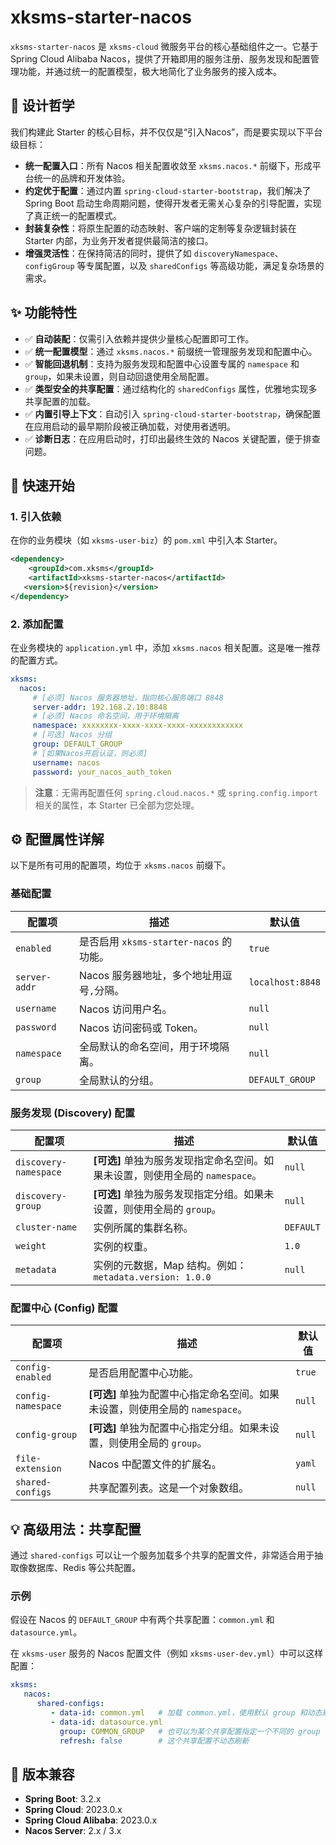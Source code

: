 # xksms-starter-nacos

`xksms-starter-nacos` 是 `xksms-cloud` 微服务平台的核心基础组件之一。它基于 Spring Cloud Alibaba Nacos，提供了开箱即用的服务注册、服务发现和配置管理功能，并通过统一的配置模型，极大地简化了业务服务的接入成本。

## 🧠 设计哲学

我们构建此 Starter 的核心目标，并不仅仅是“引入Nacos”，而是要实现以下平台级目标：

- **统一配置入口**：所有 Nacos 相关配置收敛至 `xksms.nacos.*` 前缀下，形成平台统一的品牌和开发体验。
- **约定优于配置**：通过内置 `spring-cloud-starter-bootstrap`，我们解决了 Spring Boot 启动生命周期问题，使得开发者无需关心复杂的引导配置，实现了真正统一的配置模式。
- **封装复杂性**：将原生配置的动态映射、客户端的定制等复杂逻辑封装在 Starter 内部，为业务开发者提供最简洁的接口。
- **增强灵活性**：在保持简洁的同时，提供了如 `discoveryNamespace`、`configGroup` 等专属配置，以及 `sharedConfigs` 等高级功能，满足复杂场景的需求。

## ✨ 功能特性

- ✅ **自动装配**：仅需引入依赖并提供少量核心配置即可工作。
- ✅ **统一配置模型**：通过 `xksms.nacos.*` 前缀统一管理服务发现和配置中心。
- ✅ **智能回退机制**：支持为服务发现和配置中心设置专属的 `namespace` 和 `group`，如果未设置，则自动回退使用全局配置。
- ✅ **类型安全的共享配置**：通过结构化的 `sharedConfigs` 属性，优雅地实现多共享配置的加载。
- ✅ **内置引导上下文**：自动引入 `spring-cloud-starter-bootstrap`，确保配置在应用启动的最早期阶段被正确加载，对使用者透明。
- ✅ **诊断日志**：在应用启动时，打印出最终生效的 Nacos 关键配置，便于排查问题。

## 🚀 快速开始

### 1. 引入依赖

在你的业务模块（如 `xksms-user-biz`）的 `pom.xml` 中引入本 Starter。
```xml
<dependency>
    <groupId>com.xksms</groupId>
    <artifactId>xksms-starter-nacos</artifactId>
   <version>${revision}</version>
</dependency>
````

### 2\. 添加配置

在业务模块的 `application.yml` 中，添加 `xksms.nacos` 相关配置。这是唯一推荐的配置方式。

```yaml
xksms:
  nacos:
     # [必须] Nacos 服务器地址，指向核心服务端口 8848
     server-addr: 192.168.2.10:8848
     # [必须] Nacos 命名空间，用于环境隔离
     namespace: xxxxxxxx-xxxx-xxxx-xxxx-xxxxxxxxxxxx
     # [可选] Nacos 分组
     group: DEFAULT_GROUP
     # [如果Nacos开启认证，则必须]
     username: nacos
     password: your_nacos_auth_token
```

> **注意**：无需再配置任何 `spring.cloud.nacos.*` 或 `spring.config.import` 相关的属性，本 Starter 已全部为您处理。

## ⚙️ 配置属性详解

以下是所有可用的配置项，均位于 `xksms.nacos` 前缀下。

### 基础配置

| 配置项           | 描述                              | 默认值              |
|---------------|---------------------------------|------------------|
| `enabled`     | 是否启用 `xksms-starter-nacos` 的功能。 | `true`           |
| `server-addr` | Nacos 服务器地址，多个地址用逗号`,`分隔。       | `localhost:8848` |
| `username`    | Nacos 访问用户名。                    | `null`           |
| `password`    | Nacos 访问密码或 Token。              | `null`           |
| `namespace`   | 全局默认的命名空间，用于环境隔离。               | `null`           |
| `group`       | 全局默认的分组。                        | `DEFAULT_GROUP`  |

### 服务发现 (Discovery) 配置

| 配置项                   | 描述                                               | 默认值       |
|-----------------------|--------------------------------------------------|-----------|
| `discovery-namespace` | **[可选]** 单独为服务发现指定命名空间。如果未设置，则使用全局的 `namespace`。 | `null`    |
| `discovery-group`     | **[可选]** 单独为服务发现指定分组。如果未设置，则使用全局的 `group`。       | `null`    |
| `cluster-name`        | 实例所属的集群名称。                                       | `DEFAULT` |
| `weight`              | 实例的权重。                                           | `1.0`     |
| `metadata`            | 实例的元数据，Map 结构。例如：`metadata.version: 1.0.0`       | `null`    |

### 配置中心 (Config) 配置

| 配置项                | 描述                                               | 默认值    |
|--------------------|--------------------------------------------------|--------|
| `config-enabled`   | 是否启用配置中心功能。                                      | `true` |
| `config-namespace` | **[可选]** 单独为配置中心指定命名空间。如果未设置，则使用全局的 `namespace`。 | `null` |
| `config-group`     | **[可选]** 单独为配置中心指定分组。如果未设置，则使用全局的 `group`。       | `null` |
| `file-extension`   | Nacos 中配置文件的扩展名。                                 | `yaml` |
| `shared-configs`   | 共享配置列表。这是一个对象数组。                                 | `null` |

## 💡 高级用法：共享配置

通过 `shared-configs` 可以让一个服务加载多个共享的配置文件，非常适合用于抽取像数据库、Redis 等公共配置。

### 示例

假设在 Nacos 的 `DEFAULT_GROUP` 中有两个共享配置：`common.yml` 和 `datasource.yml`。

在 `xksms-user` 服务的 Nacos 配置文件（例如 `xksms-user-dev.yml`）中可以这样配置：

```yaml
xksms:
   nacos:
      shared-configs:
         - data-id: common.yml   # 加载 common.yml，使用默认 group 和动态刷新
         - data-id: datasource.yml
           group: COMMON_GROUP   # 也可以为某个共享配置指定一个不同的 group
           refresh: false        # 这个共享配置不动态刷新
```

## 📝 版本兼容

- **Spring Boot**: 3.2.x
- **Spring Cloud**: 2023.0.x
- **Spring Cloud Alibaba**: 2023.0.x
- **Nacos Server**: 2.x / 3.x

<!-- end list -->

```
```